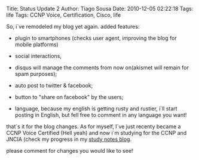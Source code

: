 Title: Status Update 2
Author: Tiago Sousa
Date: 2010-12-05 02:22:18
Tags: life
Tags: CCNP Voice, Certification, Cisco, life


So, i´ve remodeled my blog yet again. added features:

- plugin to smartphones (checks user agent, improving the blog for mobile platforms)

- social interactions,

- disqus will manage the comments from now on(akismet will remain for spam purposes);

- auto post to twitter & facebook;

- button to "share on facebook" by the users;

- language, because my english is getting rusty and rustier, i´ll start posting in English, but fell free to comment in any language you want!

that´s it for the blog changes. As for myself, I´ve just recenty became a CCNP Voice Certified (Hell yeah) and now i´m studying for the CCNP and JNCIA (check my progress in my [study notes blog](http://study.networkpadawan.com).

please comment for changes you would like to see!
